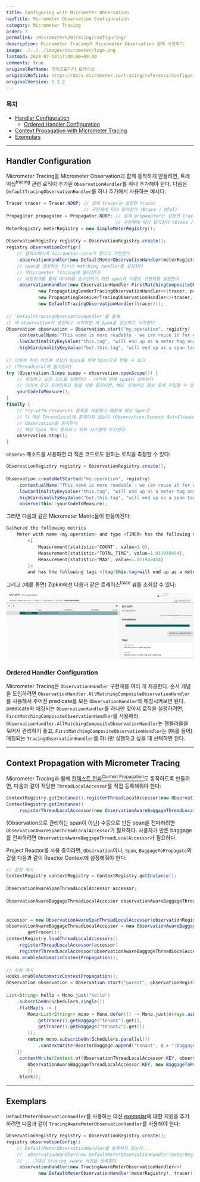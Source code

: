 ```yaml
---
title: Configuring with Micrometer Observation
navTitle: Micrometer Observation Configuration
category: Micrometer Tracing
order: 7
permalink: /Micrometer%20Tracing/configuring/
description: Micrometer Tracing과 Micrometer Observation 함께 사용하기
image: ./../../images/micrometer/logo.png
lastmod: 2024-07-14T17:00:00+09:00
comments: true
originalRefName: 마이크로미터 트레이싱
originalRefLink: https://docs.micrometer.io/tracing/reference/configuring.html
originalVersion: 1.3.2
---
```


### 목차

- [Handler Configuration](#handler-configuration)
  + [Ordered Handler Configuration](#ordered-handler-configuration)
- [Context Propagation with Micrometer Tracing](#context-propagation-with-micrometer-tracing)
- [Exemplars](#exemplars)

---

## Handler Configuration

Micrometer Tracing을 Micrometer Observation과 함께 동작하게 만들려면, 트레이싱<sup>tracing</sup> 관련 로직이 추가된 `ObservationHandler`를 하나 추가해야 한다. 다음은 `DefaultTracingObservationHandler`를 하나 추가해서 사용하는 예시다:

```java
Tracer tracer = Tracer.NOOP; // 실제 tracer는 설정한 tracer
                             // 구현체에 따라 달라진다 (Brave / OTel)
Propagator propagator = Propagator.NOOP; // 실제 propagator는 설정한 tracer
                                         // 구현체에 따라 달라진다 (Brave / OTel)
MeterRegistry meterRegistry = new SimpleMeterRegistry();

ObservationRegistry registry = ObservationRegistry.create();
registry.observationConfig()
    // 클래스패스에 micrometer-core가 있다고 가정한다
    .observationHandler(new DefaultMeterObservationHandler(meterRegistry))
    // span을 생성하는 first matching handler를 설정한다
    // (Micrometer Tracing에 들어있다)
    // 네트워크를 통해 데이터를 송수신하기 위한 span과 디폴트 구현체를 설정한다.
    .observationHandler(new ObservationHandler.FirstMatchingCompositeObservationHandler(
            new PropagatingSenderTracingObservationHandler<>(tracer, propagator),
            new PropagatingReceiverTracingObservationHandler<>(tracer, propagator),
            new DefaultTracingObservationHandler(tracer)));

// `DefaultTracingObservationHandler`를 통해
// 새 observation이 생성되고 시작하면 새 Span을 생성하고 시작한다
Observation observation = Observation.start("my.operation", registry)
    .contextualName("This name is more readable - we can reuse it for e.g. spans")
    .lowCardinalityKeyValue("this.tag", "will end up as a meter tag and a span tag")
    .highCardinalityKeyValue("but.this.tag", "will end up as a span tag only");

// 이렇게 하면 이전에 생성한 Span을 현재 Span으로 만들 수 있다
// (ThreadLocal에 들어있다)
try (Observation.Scope scope = observation.openScope()) {
    // 측정하고 싶은 코드를 실행한다 - 여전히 현재 span이 첨부된다
    // 따라서 로깅 프레임워크 등을 사용 중이라면, MDC 트레이싱 정보 등에 주입할 수 있다.
    yourCodeToMeasure();
}
finally {
    // try-with-resources 블록을 사용했기 때문에 해당 Span은
    // 더 이상 ThreadLocal에 존재하지 않는다 (Observation.Scope는 AutoCloseable이다)
    // Observation을 중지한다
    // 해당 Span 역시 중지되고 외부 시스템에 보고된다
    observation.stop();
}
```

`observe` 메소드를 사용하면 더 적은 코드로도 원하는 로직을 측정할 수 있다:

```java
ObservationRegistry registry = ObservationRegistry.create();

Observation.createNotStarted("my.operation", registry)
    .contextualName("This name is more readable - we can reuse it for e.g. spans")
    .lowCardinalityKeyValue("this.tag", "will end up as a meter tag and a span tag")
    .highCardinalityKeyValue("but.this.tag", "will end up as a span tag only")
    .observe(this::yourCodeToMeasure);
```

그러면 다음과 같은 Micrometer Metric들이 만들어진다:

```java
Gathered the following metrics
    Meter with name <my.operation> and type <TIMER> has the following measurements
        <[
            Measurement{statistic='COUNT', value=1.0},
            Measurement{statistic='TOTAL_TIME', value=1.011949454},
            Measurement{statistic='MAX', value=1.011949454}
        ]>
        and has the following tags <[tag(this.tag=will end up as a meter tag and a span tag)]>
```

그리고 (예를 들면) Zipkin에선 다음과 같은 트레이스<sup>trace</sup> 뷰를 조회할 수 있다:

![Trace Info propagation](./../../images/micrometertracing/zipkin.jpg)

### Ordered Handler Configuration

Micrometer Tracing은 `ObservationHandler` 구현체를 여러 개 제공한다. 순서 개념을 도입하려면 `ObservationHandler.AllMatchingCompositeObservationHandler`를 사용해서 주어진 predicate를 모든 `ObservationHandler`와 매칭시켜보면 된다. predicate와 매칭되는 `ObservationHandler`를 하나만 찾아서 로직을 실행하려면, `FirstMatchingCompositeObservationHandler`를 사용해라. `ObservationHandler.AllMatchingCompositeObservationHandler`는 핸들러들을 묶어서 관리하기 좋고, `FirstMatchingCompositeObservationHandler`는 (예를 들어) 매칭되는 `TracingObservationHandler`를 하나만 실행하고 싶을 때 선택하면 된다.

---

## Context Propagation with Micrometer Tracing

Micrometer Tracing과 함께 [컨텍스트 전파<sup>Context Propagation</sup>](https://docs.micrometer.io/context-propagation/reference/)도 동작하도록 만들려면, 다음과 같이 적당한 `ThreadLocalAccessor`를 직접 등록해줘야 한다:

```java
ContextRegistry.getInstance().registerThreadLocalAccessor(new ObservationAwareSpanThreadLocalAccessor(tracer));
ContextRegistry.getInstance()
    .registerThreadLocalAccessor(new ObservationAwareBaggageThreadLocalAccessor(registry, tracer));
```

(Observation으로 관리하는 span이 아닌) 수동으로 만든 span을 전파하려면 `ObservationAwareSpanThreadLocalAccessor`가 필요하다. 사용자가 만든 baggage를 전파하려면 `ObservationAwareBaggageThreadLocalAccessor`가 필요하다.

Project Reactor를 사용 중이라면, `Observation`이나, `Span`, `BaggageToPropagate`의 값을 다음과 같이 Reactor Context에 설정해줘야 한다:

```java
// 설정 예시
ContextRegistry contextRegistry = ContextRegistry.getInstance();

ObservationAwareSpanThreadLocalAccessor accessor;

ObservationAwareBaggageThreadLocalAccessor observationAwareBaggageThreadLocalAccessor;


accessor = new ObservationAwareSpanThreadLocalAccessor(observationRegistry, getTracer());
observationAwareBaggageThreadLocalAccessor = new ObservationAwareBaggageThreadLocalAccessor(observationRegistry,
        getTracer());
contextRegistry.loadThreadLocalAccessors()
    .registerThreadLocalAccessor(accessor)
    .registerThreadLocalAccessor(observationAwareBaggageThreadLocalAccessor);
Hooks.enableAutomaticContextPropagation();

// 사용 예시
Hooks.enableAutomaticContextPropagation();
Observation observation = Observation.start("parent", observationRegistry);

List<String> hello = Mono.just("hello")
    .subscribeOn(Schedulers.single())
    .flatMap(s -> {
        Mono<List<String>> mono = Mono.defer(() -> Mono.just(Arrays.asList(
            getTracer().getBaggage("tenant").get(),
            getTracer().getBaggage("tenant2").get())
        ));
        return mono.subscribeOn(Schedulers.parallel())
            .contextWrite(ReactorBaggage.append("tenant", s + ":baggage")); // 기존 baggage에 추가한다 (tenant2:baggage2)
    })
    .contextWrite(Context.of(ObservationThreadLocalAccessor.KEY, observation, // Reactor Context에 observation을 추가한다
        ObservationAwareBaggageThreadLocalAccessor.KEY, new BaggageToPropagate("tenant2", "baggage2") // Reactor Context에 baggage를 추가한다
        ))
    .block();
```

---

## Exemplars

`DefaultMeterObservationHandler`를 사용하는 대신 [exemplar](https://grafana.com/docs/grafana/latest/fundamentals/exemplars/)에 대한 지원을 추가하려면 다음과 같이 `TracingAwareMeterObservationHandler`를 사용해야 한다:

```java
ObservationRegistry registry = ObservationRegistry.create();
registry.observationConfig()
    // DefaultMeterObservationHandler를 등록하지 않는다...
    // .observationHandler(new DefaultMeterObservationHandler(meterRegistry))
    // ...그대신 tracing aware 버전을 등록한다
    .observationHandler(new TracingAwareMeterObservationHandler<>(
            new DefaultMeterObservationHandler(meterRegistry), tracer));
```